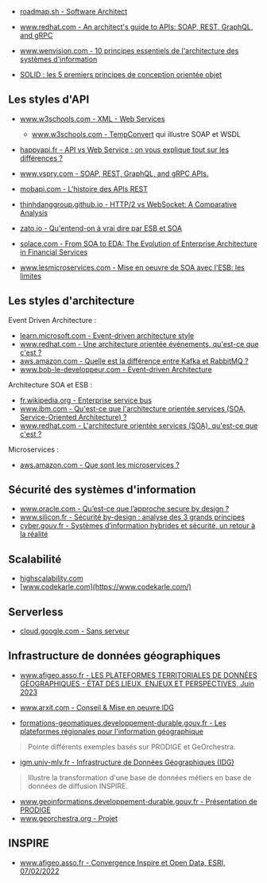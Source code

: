 

* [roadmap.sh - Software Architect](https://roadmap.sh/software-architect)

* [www.redhat.com - An architect's guide to APIs: SOAP, REST, GraphQL, and gRPC](https://www.redhat.com/architect/apis-soap-rest-graphql-grpc)


* [www.wenvision.com - 10 principes essentiels de l'architecture des systèmes d'information](https://www.wenvision.com/10-principes-essentiels-de-larchitecture-des-systemes-dinformation/)
* [SOLID : les 5 premiers principes de conception orientée objet](https://www.digitalocean.com/community/conceptual-articles/s-o-l-i-d-the-first-five-principles-of-object-oriented-design-fr)

## Les styles d'API

* [www.w3schools.com - XML - Web Services](https://www.w3schools.com/xml/xml_services.asp)
  * [www.w3schools.com - TempConvert](https://www.w3schools.com/xml/tempconvert.asmx) qui illustre SOAP et WSDL

* [happyapi.fr - API vs Web Service : on vous explique tout sur les différences ?](https://happyapi.fr/pages/history/history.html)
* [www.vspry.com - SOAP, REST, GraphQL, and gRPC APIs.](https://www.vspry.com/exploring-the-advantages-and-differences-of-soap-rest-graphql-and-grpc-apis/)
* [mobapi.com - L’histoire des APIs REST](https://mobapi.com/fr/lhistoire-apis-rest/)
* [thinhdanggroup.github.io - HTTP/2 vs WebSocket: A Comparative Analysis](https://thinhdanggroup.github.io/websocket-vs-http2/)

* [zato.io - Qu'entend-on à vrai dire par ESB et SOA](https://zato.io/en/docs/3.2/intro/esb-soa-fr.html)
* [solace.com - From SOA to EDA: The Evolution of Enterprise Architecture in Financial Services](https://solace.com/blog/soa-vs-eda-enterprise-architecture-financial-services/)
* [www.lesmicroservices.com - Mise en oeuvre de SOA avec l'ESB: les limites](https://www.lesmicroservices.com/2020/05/limites-soa-esb.html)


## Les styles d'architecture

Event Driven Architecture :

* [learn.microsoft.com - Event-driven architecture style](https://learn.microsoft.com/en-us/azure/architecture/guide/architecture-styles/event-driven)
* [www.redhat.com - Une architecture orientée événements, qu'est-ce que c'est ?](https://www.redhat.com/fr/topics/integration/what-is-event-driven-architecture)
* [aws.amazon.com - Quelle est la différence entre Kafka et RabbitMQ ?](https://aws.amazon.com/fr/compare/the-difference-between-rabbitmq-and-kafka/)
* [www.bob-le-developpeur.com - Event-driven Architecture](https://www.bob-le-developpeur.com/notions/event-driven-architectur)

Architecture SOA et ESB :

* [fr.wikipedia.org - Enterprise service bus](https://fr.wikipedia.org/wiki/Enterprise_service_bus)
* [www.ibm.com - Qu'est-ce que l'architecture orientée services (SOA, Service-Oriented Architecture) ?](https://www.ibm.com/fr-fr/topics/soa)
* [www.redhat.com - L'architecture orientée services (SOA), qu'est-ce que c'est ?](https://www.redhat.com/fr/topics/cloud-native-apps/what-is-service-oriented-architecture)

Microservices :

* [aws.amazon.com - Que sont les microservices ?](https://aws.amazon.com/fr/microservices/)


## Sécurité des systèmes d'information

* [www.oracle.com - Qu’est-ce que l’approche secure by design ?](https://www.oracle.com/fr/security/secure-by-design/)
* [www.silicon.fr - Sécurité by-design : analyse des 3 grands principes](https://www.silicon.fr/Thematique/cybersecurite-1371/Breves/Securite-by-design-analyse-des-3-grands-principes-458430.htm)
* [cyber.gouv.fr - Systèmes d’information hybrides et sécurité, un retour à la réalité](https://cyber.gouv.fr/publications/systemes-dinformation-hybrides-et-securite-un-retour-la-realite)


## Scalabilité

* [highscalability.com](https://highscalability.com/)
* [www.codekarle.com](https://www.codekarle.com/)


## Serverless

* [cloud.google.com - Sans serveur](https://cloud.google.com/serverless?hl=fr)


## Infrastructure de données géographiques


* [www.afigeo.asso.fr - LES PLATEFORMES TERRITORIALES DE DONNÉES GÉOGRAPHIQUES - ÉTAT DES LIEUX, ENJEUX ET PERSPECTIVES, Juin 2023](https://www.afigeo.asso.fr/publication-les-plateformes-territoriales-de-donnees-geographiques-etat-des-lieux-enjeux-et-perspectives-2023/)
* [www.arxit.com - Conseil & Mise en oeuvre IDG](https://www.arxit.com/conseil-ids-idg/)

* [formations-geomatiques.developpement-durable.gouv.fr - Les plateformes régionales pour l'information géographique](http://formations-geomatiques.developpement-durable.gouv.fr/MIG/Infrastructure_nationale/co/17_plateformes_regionales.html)

> Pointe différents exemples basés sur PRODIGE et GeOrchestra.

* [igm.univ-mlv.fr - Infrastructure de Données Géographiques (IDG)](https://igm.univ-mlv.fr/~dr/XPOSE2014/IDG/pages/idg.html)

> Illustre la transformation d'une base de données métiers en base de données de diffusion INSPIRE.

* [www.geoinformations.developpement-durable.gouv.fr - Présentation de PRODIGE](https://www.geoinformations.developpement-durable.gouv.fr/presentation-de-prodige-a1568.html)
* [www.georchestra.org - Projet](https://www.georchestra.org/fr/projet.html)


## INSPIRE

* [www.afigeo.asso.fr - Convergence Inspire et Open Data, ESRI, 07/02/2022](https://www.afigeo.asso.fr/wp-content/uploads/2022/02/09/afigeo-plateformes-innovation-convergence-inspire-opendata-esrifrance-compressed.pdf)

